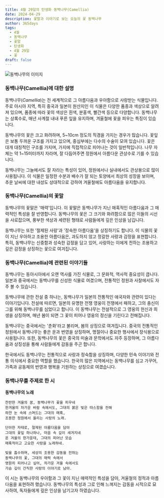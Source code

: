 ```yaml
---
title: 4월 29일의 탄생화 동백나무(Camellia)
date: 2024-04-29
description: 꽃말과 이야기로 보는 오늘의 꽃 동백나무
author: 365days
tags:
  - 4월
  - 동백나무
  - 꽃말
  - 탄생화
  - 4월 29일
  - 꽃
draft: false
---
```


![동백나무의 이미지](https://cdn.pixabay.com/photo/2024/01/17/15/45/camellia-8514865_1280.jpg#center)


### 동백나무(Camellia)에 대한 설명

동백나무(*Camellia*)는 전 세계적으로 그 아름다움과 우아함으로 사랑받는 식물입니다. 주로 아시아 지역, 특히 중국과 일본이 원산지인 이 식물은 다양한 품종과 색상으로 알려져 있으며, 품종에 따라 꽃의 색상은 흰색, 분홍색, 빨간색 등으로 다양합니다. 동백나무는 상록수로, 매년 사계절 내내 푸른 잎을 유지하며, 겨울철에 꽃을 피우는 특징이 있습니다.

동백나무의 꽃은 크고 화려하며, 5~10cm 정도의 직경을 가지는 경우가 많습니다. 꽃잎은 보통 두꺼운 구조를 가지고 있으며, 중심부에는 다수의 수술이 모여 있습니다. 꽃은 대개 대칭적인 구조를 가지며, 가지에 직접적으로 피어나는 것이 일반적입니다. 나무 자체는 약 1~15미터까지 자라며, 잘 다듬어주면 정원에서 아름다운 관상수로 기를 수 있습니다.

동백나무는 그늘에서도 잘 자라는 특성이 있어, 정원에서나 실내에서도 관상용으로 많이 사용됩니다. 이 식물은 일정한 수분과 배수가 잘 되는 토양에서 최상의 성장을 보이며, 추운 날씨에 대한 내성도 상대적으로 강하여 겨울철에도 아름다움을 유지합니다.

### 동백나무(Camellia)의 꽃말

동백나무의 꽃말은 '매력'입니다. 이 꽃말은 동백나무가 지닌 매혹적인 아름다움과 그 매력적인 특성을 잘 반영합니다. 동백나무의 꽃은 그 크기와 화려함으로 많은 이들의 시선을 사로잡으며, 풍부한 색상과 세련된 형태로 사람들에게 깊은 인상을 남깁니다.

동백나무는 또한 '절제된 사랑'과 '정숙한 아름다움'을 상징하기도 합니다. 이 식물의 꽃이 지닌 우아하고 조용한 아름다움은, 과도하지 않고 정갈한 사랑과 감정을 표현합니다. 특히, 동백나무는 신중함과 성숙한 감정을 담고 있어, 사랑하는 이에게 전하는 조용하고 깊은 감정을 상징하는 꽃으로 여겨집니다.

### 동백나무(Camellia)에 관련된 이야기들

동백나무는 동아시아에서 오랜 역사를 가진 식물로, 그 문화적, 역사적 중요성이 큽니다. 일본과 중국에서는 동백나무를 신성한 식물로 여겼으며, 전통적인 정원과 사찰에서도 자주 볼 수 있습니다.

동백나무에 관한 전설 중 하나는, 동백나무가 일본의 전통적인 애국자와 관련이 있다는 이야기입니다. 전설에 따르면, 일본의 유명한 전쟁 영웅이 전쟁에서 패하고, 그의 충신이 그를 위해 동백나무를 심었다고 합니다. 이 동백나무는 전설적으로 그 영웅의 헌신과 희생을 상징하며, 매년 봄이 되면 그 꽃이 피어나 영웅의 정신을 기린다고 전해집니다.

동백나무는 중국에서는 '춘화'라고 불리며, 봄의 상징으로 여겨집니다. 중국의 전통적인 정원에서 동백나무는 좋은 운과 번영을 상징하며, 명절이나 중요한 행사에서 장식용으로 사용됩니다. 또한, 동백나무의 꽃은 중국의 미술과 문학에서도 자주 등장하며, 그 아름다움과 상징성을 통해 사람들에게 감동을 주곤 합니다.

한국에서도 동백나무는 전통적으로 사랑과 정숙함을 상징하며, 다양한 민속 이야기와 전통 의식에서 중요한 역할을 했습니다. 한국의 많은 지역에서는 동백나무를 심고 가꾸어, 가족과 공동체의 번영과 행복을 기원하는 상징으로 여겼습니다.

### 동백나무를 주제로 한 시

**동백나무의 노래**

```
찬란한 겨울의 꿈, 동백나무가 꽃을 피우네  
한겨울의 차가운 바람 속에서도, 그대의 붉은 빛은 따스함을 전해  
하얀 눈 속에 스며드는 그대의 매혹,  
조용한 정원에서 울리는 사랑의 노래.

단아한 자태로, 절제된 아름다움을 담아  
그대의 꽃잎 하나하나, 마음 속 깊이 새겨지네  
온 겨울의 한가운데, 그대의 피어난 모습  
매혹적이고 고요한 사랑을 노래하네.

빛을 흡수하며, 세상의 조용한 감동을 전하는  
동백나무의 꽃, 그대의 매력 속에서  
영원히 피어나고 싶어, 차가운 겨울 속에서도  
가슴 깊이 간직한 사랑의 이야기로 남아.
```

이 시는 동백나무의 우아함과 그 꽃이 지닌 매력적인 특성을 담아, 겨울철의 정적과 아름다움을 표현하려 했습니다. 동백나무의 특성과 그로 인해 느껴지는 감동을 시적으로 묘사하여, 독자들에게 깊은 인상을 남기고자 하였습니다.

